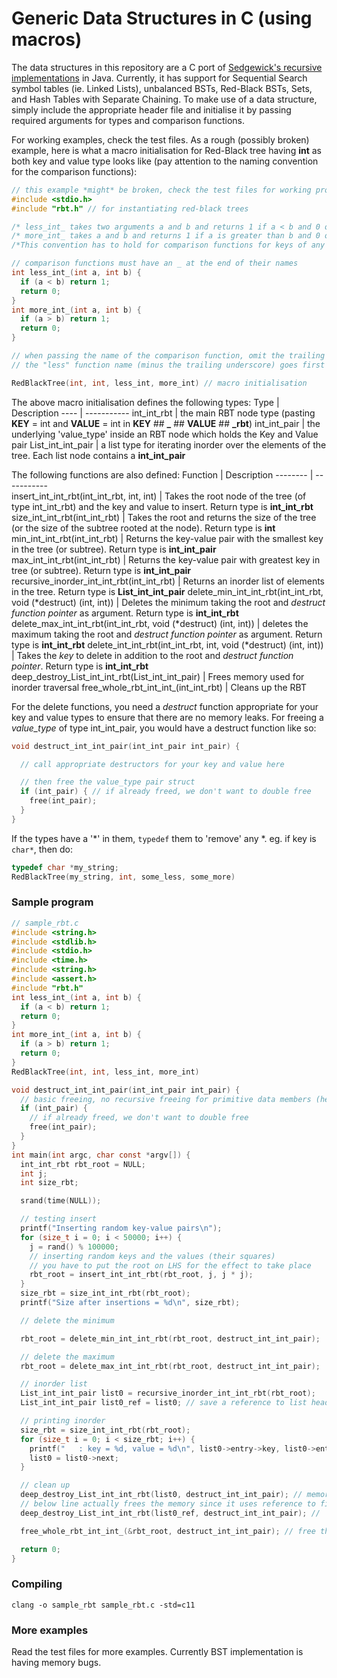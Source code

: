 # Generic Data Structures in C (using macros)
The data structures in this repository are a C port of [Sedgewick's recursive implementations](https://www.cs.princeton.edu/~rs/talks/LLRB/LLRB.pdf) in Java. Currently, it has support for Sequential Search symbol tables (ie. Linked Lists), unbalanced BSTs, Red-Black BSTs, Sets, and Hash Tables with Separate Chaining. To make use of a data structure, simply include the appropriate header file and initialise it by passing required arguments for types and comparison functions.

For working examples, check the test files. As a rough (possibly broken) example, here is what a macro initialisation for Red-Black tree having **int** as both key and value type looks like (pay attention to the naming convention for the comparison functions):

```C
// this example *might* be broken, check the test files for working programs
#include <stdio.h>
#include "rbt.h" // for instantiating red-black trees

/* less_int_ takes two arguments a and b and returns 1 if a < b and 0 otherwise */
/* more_int_ takes a and b and returns 1 if a is greater than b and 0 otherwise. */
/*This convention has to hold for comparison functions for keys of any type, primitive or not */

// comparison functions must have an _ at the end of their names
int less_int_(int a, int b) {
  if (a < b) return 1;
  return 0;
}
int more_int_(int a, int b) {
  if (a > b) return 1;
  return 0;
}

// when passing the name of the comparison function, omit the trailing underscore.
// the "less" function name (minus the trailing underscore) goes first

RedBlackTree(int, int, less_int, more_int) // macro initialisation
```
The above macro initialisation defines the following types:
 Type | Description
 ---- | -----------
 int_int_rbt | the main RBT node type (pasting **KEY** = int and **VALUE** = int in **KEY** ## **_** ## **VALUE** ## **_rbt**)
 int_int_pair | the underlying 'value_type' inside an RBT node which holds the Key and Value pair
 List_int_int_pair |  a list type for iterating inorder over the elements of the tree. Each list node contains a **int_int_pair**

  The following functions are also defined:
  Function | Description
  -------- | -----------  
  insert_int_int_rbt(int_int_rbt, int, int) | Takes the root node of the tree (of type int_int_rbt) and the key and value to insert. Return type is **int_int_rbt**
  size_int_int_rbt(int_int_rbt) | Takes the root and returns the size of the tree (or the size of the subtree rooted at the node). Return type is **int**
  min_int_int_rbt(int_int_rbt) | Returns the key-value pair with the smallest key in the tree (or subtree). Return type is **int_int_pair**
  max_int_int_rbt(int_int_rbt) | Returns the key-value pair with greatest key in tree (or subtree). Return type is **int_int_pair**
  recursive_inorder_int_int_rbt(int_int_rbt) | Returns an inorder list of elements in the tree. Return type is **List_int_int_pair**
  delete_min_int_int_rbt(int_int_rbt, void (\*destruct) (int, int)) | Deletes the minimum taking the root and *destruct function pointer* as argument. Return type is **int_int_rbt**
  delete_max_int_int_rbt(int_int_rbt, void (\*destruct) (int, int)) | deletes the maximum taking the root and *destruct function pointer* as argument. Return type is **int_int_rbt**
  delete_int_int_rbt(int_int_rbt, int, void (*destruct) (int, int)) | Takes the *key* to delete in addition to the root and *destruct function pointer*. Return type is **int_int_rbt**
  deep_destroy_List_int_int_rbt(List_int_int_pair) | Frees memory used for inorder traversal
  free_whole_rbt_int_int_(int_int_rbt) | Cleans up the RBT

For the delete functions, you need a *destruct* function appropriate for your key and value types to ensure that there are no memory leaks. For freeing a *value_type* of type int_int_pair, you would have a destruct function like so:

```C
void destruct_int_int_pair(int_int_pair int_pair) {

  // call appropriate destructors for your key and value here

  // then free the value_type pair struct   
  if (int_pair) { // if already freed, we don't want to double free
    free(int_pair);
  }
}
```
If the types have a '*' in them, `typedef` them to 'remove' any *. eg. if key is `char*`, then do:
```C
typedef char *my_string;
RedBlackTree(my_string, int, some_less, some_more)
```
### Sample program

```C
// sample_rbt.c
#include <string.h>
#include <stdlib.h>
#include <stdio.h>
#include <time.h>
#include <string.h>
#include <assert.h>
#include "rbt.h"
int less_int_(int a, int b) {
  if (a < b) return 1;
  return 0;
}
int more_int_(int a, int b) {
  if (a > b) return 1;
  return 0;
}
RedBlackTree(int, int, less_int, more_int)

void destruct_int_int_pair(int_int_pair int_pair) {
  // basic freeing, no recursive freeing for primitive data members (here ints)
  if (int_pair) {
    // if already freed, we don't want to double free
    free(int_pair);
  }
}
int main(int argc, char const *argv[]) {
  int_int_rbt rbt_root = NULL;
  int j;
  int size_rbt;

  srand(time(NULL));

  // testing insert
  printf("Inserting random key-value pairs\n");
  for (size_t i = 0; i < 50000; i++) {
    j = rand() % 100000;
    // inserting random keys and the values (their squares)
    // you have to put the root on LHS for the effect to take place
    rbt_root = insert_int_int_rbt(rbt_root, j, j * j);
  }
  size_rbt = size_int_int_rbt(rbt_root);
  printf("Size after insertions = %d\n", size_rbt);

  // delete the minimum

  rbt_root = delete_min_int_int_rbt(rbt_root, destruct_int_int_pair);

  // delete the maximum
  rbt_root = delete_max_int_int_rbt(rbt_root, destruct_int_int_pair);

  // inorder list
  List_int_int_pair list0 = recursive_inorder_int_int_rbt(rbt_root);
  List_int_int_pair list0_ref = list0; // save a reference to list head in order to free it later

  // printing inorder
  size_rbt = size_int_int_rbt(rbt_root);
  for (size_t i = 0; i < size_rbt; i++) {
    printf("   : key = %d, value = %d\n", list0->entry->key, list0->entry->value);
    list0 = list0->next;
  }

  // clean up
  deep_destroy_List_int_int_rbt(list0, destruct_int_int_pair); // memory leak: list0 points to end of list because of list->next,
  // below line actually frees the memory since it uses reference to first node in list
  deep_destroy_List_int_int_rbt(list0_ref, destruct_int_int_pair); //  cleans up the list as well as the underlying pair struct

  free_whole_rbt_int_int_(&rbt_root, destruct_int_int_pair); // free the whole RBT

  return 0;
}
```
### Compiling
`clang -o sample_rbt sample_rbt.c -std=c11`

### More examples
Read the test files for more examples. Currently BST implementation is having memory bugs.

